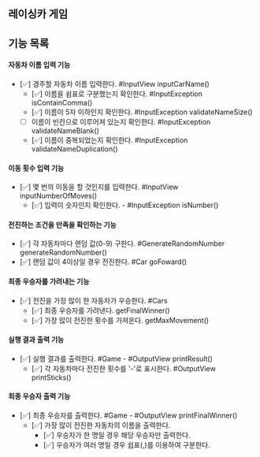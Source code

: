 ## 레이싱카 게임

## 기능 목록

#### 자동차 이름 입력 기능
- [✅] 경주할 자동차 이름 입력한다. #InputView inputCarName()
  - [✅] 이름을 쉼표로 구분했는지 확인한다. #InputException isContainComma()
  - [✅] 이름이 5자 이하인지 확인한다. #InputException validateNameSize()
  - [ ] 이름이 빈칸으로 이루어져 있는지 확인한다. #InputException validateNameBlank()
  - [✅] 이름이 중복되었는지 확인한다. #InputException validateNameDuplication()

#### 이동 횟수 입력 기능
- [✅] 몇 번의 이동을 할 것인지를 입력한다. #InputView inputNumberOfMoves()
  - [✅] 입력이 숫자인지 확인한다. - #InputException isNumber()

#### 전진하는 조건을 만족을 확인하는 기능
- [✅] 각 자동차마다 랜덤 값(0-9) 구한다. #GenerateRandomNumber generateRandomNumber()
- [✅] 랜덤 값이 4이상일 경우 전진한다. #Car goFoward()

#### 최종 우승자를 가려내는 기능
- [✅] 전진을 가장 많이 한 자동차가 우승한다. #Cars 
  - [✅] 최종 우승자를 가려낸다. getFinalWinner()
  - [✅] 가장 많이 전진한 횟수를 가져온다. getMaxMovement()

#### 실행 결과 출력 기능
- [✅] 실행 결과를 출력한다. #Game - #OutputView printResult()
  - [✅] 각 자동차마다 전진한 횟수를 '-'로 표시한다. #OutputView printSticks()

#### 최종 우승자 출력 기능
- [✅] 최종 우승자를 출력한다. #Game - #OutputView printFinalWinner()
  - [✅] 가장 많이 전진한 자동차의 이름을 출력한다.
    - [✅] 우승자가 한 명일 경우 해당 우승자만 출력한다.
    - [✅] 우승자가 여러 명일 경우 쉽표(,)를 이용하여 구분한다.